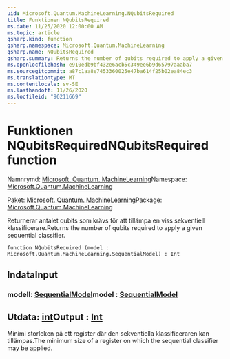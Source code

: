 ```yaml
---
uid: Microsoft.Quantum.MachineLearning.NQubitsRequired
title: Funktionen NQubitsRequired
ms.date: 11/25/2020 12:00:00 AM
ms.topic: article
qsharp.kind: function
qsharp.namespace: Microsoft.Quantum.MachineLearning
qsharp.name: NQubitsRequired
qsharp.summary: Returns the number of qubits required to apply a given sequential classifier.
ms.openlocfilehash: e910edb9bf432e6acb5c349ee6b9d65797aaaba7
ms.sourcegitcommit: a87c1aa8e7453360025e47ba614f25b02ea84ec3
ms.translationtype: MT
ms.contentlocale: sv-SE
ms.lasthandoff: 11/26/2020
ms.locfileid: "96211669"
---
```

# <a name="nqubitsrequired-function"></a><span data-ttu-id="28f3b-102">Funktionen NQubitsRequired</span><span class="sxs-lookup"><span data-stu-id="28f3b-102">NQubitsRequired function</span></span>

<span data-ttu-id="28f3b-103">Namnrymd: [Microsoft. Quantum. MachineLearning](xref:Microsoft.Quantum.MachineLearning)</span><span class="sxs-lookup"><span data-stu-id="28f3b-103">Namespace: [Microsoft.Quantum.MachineLearning](xref:Microsoft.Quantum.MachineLearning)</span></span>

<span data-ttu-id="28f3b-104">Paket: [Microsoft. Quantum. MachineLearning](https://nuget.org/packages/Microsoft.Quantum.MachineLearning)</span><span class="sxs-lookup"><span data-stu-id="28f3b-104">Package: [Microsoft.Quantum.MachineLearning](https://nuget.org/packages/Microsoft.Quantum.MachineLearning)</span></span>


<span data-ttu-id="28f3b-105">Returnerar antalet qubits som krävs för att tillämpa en viss sekventiell klassificerare.</span><span class="sxs-lookup"><span data-stu-id="28f3b-105">Returns the number of qubits required to apply a given sequential classifier.</span></span>

```qsharp
function NQubitsRequired (model : Microsoft.Quantum.MachineLearning.SequentialModel) : Int
```


## <a name="input"></a><span data-ttu-id="28f3b-106">Indata</span><span class="sxs-lookup"><span data-stu-id="28f3b-106">Input</span></span>

### <a name="model--sequentialmodel"></a><span data-ttu-id="28f3b-107">modell: [SequentialModel](xref:Microsoft.Quantum.MachineLearning.SequentialModel)</span><span class="sxs-lookup"><span data-stu-id="28f3b-107">model : [SequentialModel](xref:Microsoft.Quantum.MachineLearning.SequentialModel)</span></span>





## <a name="output--int"></a><span data-ttu-id="28f3b-108">Utdata: [int](xref:microsoft.quantum.lang-ref.int)</span><span class="sxs-lookup"><span data-stu-id="28f3b-108">Output : [Int](xref:microsoft.quantum.lang-ref.int)</span></span>

<span data-ttu-id="28f3b-109">Minimi storleken på ett register där den sekventiella klassificeraren kan tillämpas.</span><span class="sxs-lookup"><span data-stu-id="28f3b-109">The minimum size of a register on which the sequential classifier may be applied.</span></span>